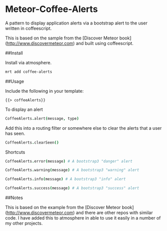 Meteor-Coffee-Alerts
====================

A pattern to display application alerts via a bootstrap alert to 
the user written in coffeescript.

This is based on the sample from the [Discover Meteor book]
(http://www.discovermeteor.com) and built using coffeescript.

##Install

Install via atmosphere.

```bash
mrt add coffee-alerts
```

##Usage

Include the following in your template:

	{{> coffeeAlerts}}




To display an alert

```coffeescript
CoffeeAlerts.alert(message, type)
```	


Add this into a routing filter or somewhere else to clear the alerts that a user has seen.

```coffeescript
CoffeeAlerts.clearSeen()
```

Shortcuts

```coffeescript
CoffeeAlerts.error(message) # A bootstrap3 "danger" alert

CoffeeAlerts.warning(message) # A bootstrap3 "warning" alert

CoffeeAlerts.info(message) # A bootstrap3 "info" alert

CoffeeAlerts.success(message) # A bootstrap3 "success" alert
```

##Notes

This is based on the example from the [Discover Meteor book]
(http://www.discovermeteor.com) and there are other repos with similar code.  I have added this to atmosphere in able to use it easily in a number of my other projects.


